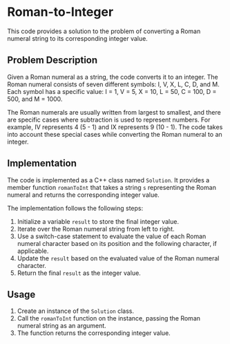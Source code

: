 # Roman-to-Integer

This code provides a solution to the problem of converting a Roman numeral string to its corresponding integer value.

## Problem Description

Given a Roman numeral as a string, the code converts it to an integer. The Roman numeral consists of seven different symbols: I, V, X, L, C, D, and M. Each symbol has a specific value: I = 1, V = 5, X = 10, L = 50, C = 100, D = 500, and M = 1000.

The Roman numerals are usually written from largest to smallest, and there are specific cases where subtraction is used to represent numbers. For example, IV represents 4 (5 - 1) and IX represents 9 (10 - 1). The code takes into account these special cases while converting the Roman numeral to an integer.

## Implementation

The code is implemented as a C++ class named `Solution`. It provides a member function `romanToInt` that takes a string `s` representing the Roman numeral and returns the corresponding integer value.

The implementation follows the following steps:

1. Initialize a variable `result` to store the final integer value.
2. Iterate over the Roman numeral string from left to right.
3. Use a switch-case statement to evaluate the value of each Roman numeral character based on its position and the following character, if applicable.
4. Update the `result` based on the evaluated value of the Roman numeral character.
5. Return the final `result` as the integer value.

## Usage

1. Create an instance of the `Solution` class.
2. Call the `romanToInt` function on the instance, passing the Roman numeral string as an argument.
3. The function returns the corresponding integer value.
